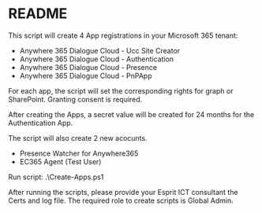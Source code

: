 # README
This script will create 4 App registrations in your Microsoft 365 tenant:
* Anywhere 365 Dialogue Cloud - Ucc Site Creator
* Anywhere 365 Dialogue Cloud - Authentication
* Anywhere 365 Dialogue Cloud - Presence
* Anywhere 365 Dialogue Cloud - PnPApp

For each app, the script will set the corresponding rights for graph or SharePoint. Granting consent is required.

After creating the Apps, a secret value will be created for 24 months for the Authentication App. 

The script will also create 2 new acocunts. 
* Presence Watcher for Anywhere365
* EC365 Agent (Test User)

Run script: 
.\Create-Apps.ps1

After running the scripts, please provide your Esprit ICT consultant the Certs and log file. 
The required role to create scripts is Global Admin.
